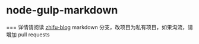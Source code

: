 # node-gulp-markdown
===
详情请阅读 [zhifu-blog](https://gitlab.com/zhifu.liu/zhifu-blog) markdown 分支，改项目为私有项目，如果沟流，请增加 pull requests

